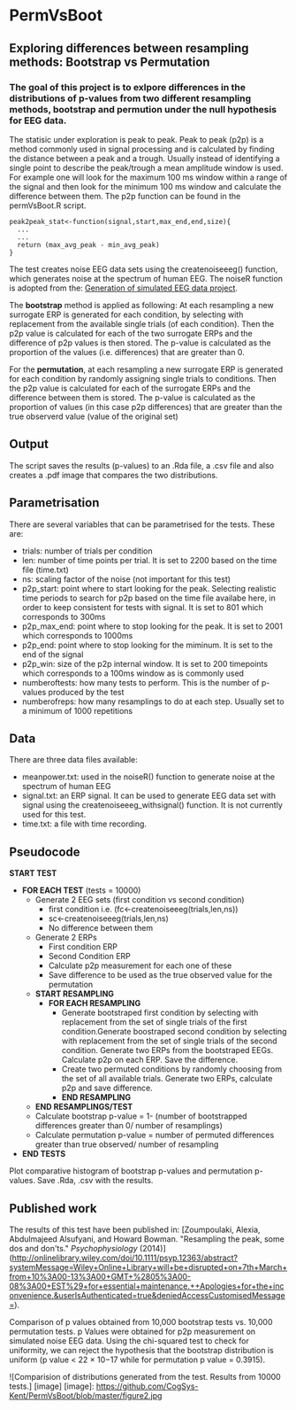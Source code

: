 # PermVsBoot
## Exploring differences between resampling methods: Bootstrap vs Permutation

### The goal of this project is to exlpore differences in the distributions of p-values from two different resampling methods, bootstrap and permution under the null hypothesis for EEG data. 

  The statisic under exploration is peak to peak.  Peak to peak (p2p) is a method commonly used in signal processing and is calculated by finding the distance between a peak and a trough. Usually instead of identifying a single point to describe the peak/trough a mean amplitude window is used. For example one will look for the maximum 100 ms window within a range of the signal and then look for the minimum 100 ms window and calculate the difference between them. The p2p function can be found in the permVsBoot.R script.
```
peak2peak_stat<-function(signal,start,max_end,end,size){    
  ...
  ...
  return (max_avg_peak - min_avg_peak)
}
```
  The test creates noise EEG data sets using the createnoiseeeg() function, which generates noise at the spectrum of human EEG. The noiseR function is adopted from the: [Generation of simulated EEG data project](http://www.cs.bris.ac.uk/~rafal/phasereset/). 

  The **bootstrap** method is applied as following: At each resampling a new surrogate ERP is generated for each condition, by selecting with replacement from the available single trials (of each condition). Then the p2p value is calculated for each of the two surrogate ERPs and the difference of p2p values is then stored. The p-value is calculated as the proportion of the values (i.e. differences) that are greater than 0.
  
  For the **permutation**, at each resampling a new surrogate ERP is generated for each condition by randomly assigning single trials to conditions. Then the p2p value is calculated for each of the surrogate ERPs and the difference between them is stored. The p-value is calculated as the proportion of values (in this case p2p differences) that are greater than the true observerd value (value of the original set)

## Output
  The script saves the results (p-values) to an .Rda file, a .csv file and also creates a .pdf image that compares the two distributions.

## Parametrisation
  There are several variables that can be parametrised for the tests. These are:
* trials: number of trials per condition
* len: number of time points per trial. It is set to 2200 based on the time file (time.txt)
* ns: scaling factor of the noise (not important for this test)
* p2p_start: point where to start looking for the peak. Selecting realistic time periods to search for p2p based on the time file availabe here, in order to keep consistent for tests with signal. It is set to 801 which corresponds to 300ms
* p2p_max_end: point where to stop looking for the peak. It is set to 2001 which corresponds to 1000ms
* p2p_end: point where to stop looking for the miminum. It is set to the end of the signal 
* p2p_win: size of the p2p internal window. It is set to 200 timepoints which corresponds to a 100ms window as is commonly used
* numberoftests: how many tests to perform. This is the number of p-values produced by the test
* numberofreps: how many resamplings to do at each step. Usually set to a minimum of 1000 repetitions

## Data
  There are three data files available:
* meanpower.txt: used in the noiseR() function to generate noise at the spectrum of human EEG
* signal.txt: an ERP signal. It can be used to generate EEG data set with signal using the createnoiseeeg_withsignal() function. It is not currently used for this test.
* time.txt: a file with time recording. 

## Pseudocode
**START TEST**
* **FOR EACH TEST** (tests = 10000)
  * Generate 2 EEG sets (first condition vs second condition)
    * first condition i.e. (fc<-createnoiseeeg(trials,len,ns))
    * sc<-createnoiseeeg(trials,len,ns)
    * No difference between them
  * Generate 2 ERPs
    * First condition ERP 
    * Second Condition ERP
    * Calculate p2p measurement for each one of these
    * Save difference to be used as the true observed value for the permutation
  * **START RESAMPLING**
    * **FOR EACH RESAMPLING**
      * Generate bootstraped first condition by selecting with replacement from the set
		of single trials of the first condition.Generate boostraped second condition by selecting with replacement from the set 
		of single trials of the second condition. Generate two ERPs  from the bootstraped EEGs. Calculate p2p on each ERP. Save the difference.
      * Create two permuted conditions by randomly choosing from the set of all available trials. Generate two ERPs, calculate p2p and save difference.
      * **END RESAMPLING**
  * **END RESAMPLINGS/TEST**
  * Calculate bootstrap p-value = 1- (number of bootstrapped differences greater 
	  									  than 0/ number of resamplings)
  * Calculate permutation p-value = number of permuted differences greater than true
	  								    observed/ number of resampling
* **END TESTS**

Plot comparative histogram of bootstrap p-values and permutation p-values. Save .Rda, .csv with the results.

## Published work

The results of this test have been published in: [Zoumpoulaki, Alexia, Abdulmajeed Alsufyani, and Howard Bowman. "Resampling the peak, some dos and don'ts." *Psychophysiology* (2014)] (http://onlinelibrary.wiley.com/doi/10.1111/psyp.12363/abstract?systemMessage=Wiley+Online+Library+will+be+disrupted+on+7th+March+from+10%3A00-13%3A00+GMT+%2805%3A00-08%3A00+EST%29+for+essential+maintenance.++Apologies+for+the+inconvenience.&userIsAuthenticated=true&deniedAccessCustomisedMessage=). 

Comparison of p values obtained from 10,000 bootstrap tests vs. 10,000 permutation tests. p Values were obtained for p2p measurement on simulated noise EEG data. Using the chi-squared test to check for uniformity, we can reject the hypothesis that the bootstrap distribution is uniform (p value < 22 × 10−17 while for permutation p value = 0.3915).


![Comparision of distributions generated from the test. Results from 10000 tests.] [image]
[image]: https://github.com/CogSys-Kent/PermVsBoot/blob/master/figure2.jpg

